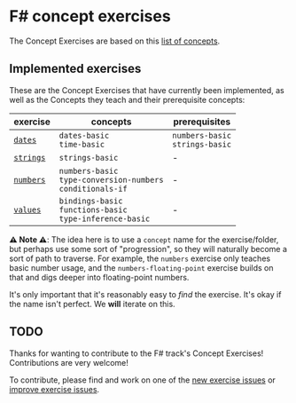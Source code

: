 # F&#35; concept exercises

The Concept Exercises are based on this [list of concepts][reference-shared].

## Implemented exercises

These are the Concept Exercises that have currently been implemented, as well as the Concepts they teach and their prerequisite concepts:

| exercise                              | concepts                                                            | prerequisites                       |
| ------------------------------------- | ------------------------------------------------------------------- | ----------------------------------- |
| [`dates`][concept-exercise-dates]     | `dates-basic`<br/>`time-basic`                                      | `numbers-basic`<br/>`strings-basic` |
| [`strings`][concept-exercise-strings] | `strings-basic`                                                     | -                                   |
| [`numbers`][concept-exercise-numbers] | `numbers-basic`<br/>`type-conversion-numbers`<br/>`conditionals-if` | -                                   |
| [`values`][concept-exercise-values]   | `bindings-basic`<br/>`functions-basic`<br/>`type-inference-basic`   | -                                   |

**⚠ Note ⚠**: The idea here is to use a `concept` name for the exercise/folder, but perhaps use some sort of "progression", so they will naturally become a sort of path to traverse. For example, the `numbers` exercise only teaches basic number usage, and the `numbers-floating-point` exercise builds on that and digs deeper into floating-point numbers.

It's only important that it's reasonably easy to _find_ the exercise. It's okay if the name isn't perfect. We **will** iterate on this.

## TODO

Thanks for wanting to contribute to the F# track's Concept Exercises! Contributions are very welcome!

To contribute, please find and work on one of the [new exercise issues][issues-new-exercise] or [improve exercise issues][issues-improve-exercise].

[reference-shared]: ../../reference/README.md
[reference]: ./reference.md
[concept-exercises]: ./concept/README.md
[concept-exercise-dates]: ./dates/.meta/design.md
[concept-exercise-strings]: ./strings/.meta/design.md
[concept-exercise-numbers]: ./numbers/.meta/design.md
[concept-exercise-values]: ./values/.meta/design.md
[issues-new-exercise]: https://github.com/exercism/v3/issues?utf8=%E2%9C%93&q=is%3Aopen+label%3Atrack%2Ffsharp+label%3Atype%2Fnew-exercise+label%3Astatus%2Fhelp-wanted
[issues-improve-exercise]: https://github.com/exercism/v3/issues?utf8=%E2%9C%93&q=is%3Aopen+label%3Atrack%2Ffsharp+label%3Atype%2Fimprove-exercise+label%3Astatus%2Fhelp-wanted
